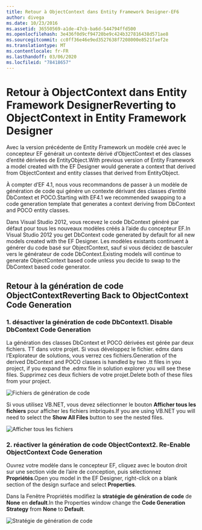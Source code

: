 ```yaml
---
title: Retour à ObjectContext dans Entity Framework Designer-EF6
author: divega
ms.date: 10/23/2016
ms.assetid: 36550569-a1de-47cb-ba6d-544794ffd500
ms.openlocfilehash: 3e436f0d9cf94720be9c424b327816438d571ae8
ms.sourcegitcommit: cc0ff36e46e9ed3527638f7208000e8521faef2e
ms.translationtype: MT
ms.contentlocale: fr-FR
ms.lasthandoff: 03/06/2020
ms.locfileid: "78418657"
---
```

# <a name="reverting-to-objectcontext-in-entity-framework-designer"></a><span data-ttu-id="285c6-102">Retour à ObjectContext dans Entity Framework Designer</span><span class="sxs-lookup"><span data-stu-id="285c6-102">Reverting to ObjectContext in Entity Framework Designer</span></span>
<span data-ttu-id="285c6-103">Avec la version précédente de Entity Framework un modèle créé avec le concepteur EF générait un contexte dérivé d’ObjectContext et des classes d’entité dérivées de EntityObject.</span><span class="sxs-lookup"><span data-stu-id="285c6-103">With previous version of Entity Framework a model created with the EF Designer would generate a context that derived from ObjectContext and entity classes that derived from EntityObject.</span></span>

<span data-ttu-id="285c6-104">À compter d’EF 4.1, nous vous recommandons de passer à un modèle de génération de code qui génère un contexte dérivant des classes d’entité DbContext et POCO.</span><span class="sxs-lookup"><span data-stu-id="285c6-104">Starting with EF4.1 we recommended swapping to a code generation template that generates a context deriving from DbContext and POCO entity classes.</span></span>

<span data-ttu-id="285c6-105">Dans Visual Studio 2012, vous recevez le code DbContext généré par défaut pour tous les nouveaux modèles créés à l’aide du concepteur EF.</span><span class="sxs-lookup"><span data-stu-id="285c6-105">In Visual Studio 2012 you get DbContext code generated by default for all new models created with the EF Designer.</span></span> <span data-ttu-id="285c6-106">Les modèles existants continuent à générer du code basé sur ObjectContext, sauf si vous décidez de basculer vers le générateur de code DbContext.</span><span class="sxs-lookup"><span data-stu-id="285c6-106">Existing models will continue to generate ObjectContext based code unless you decide to swap to the DbContext based code generator.</span></span>

## <a name="reverting-back-to-objectcontext-code-generation"></a><span data-ttu-id="285c6-107">Retour à la génération de code ObjectContext</span><span class="sxs-lookup"><span data-stu-id="285c6-107">Reverting Back to ObjectContext Code Generation</span></span>

### <a name="1-disable-dbcontext-code-generation"></a><span data-ttu-id="285c6-108">1. désactiver la génération de code DbContext</span><span class="sxs-lookup"><span data-stu-id="285c6-108">1. Disable DbContext Code Generation</span></span>

<span data-ttu-id="285c6-109">La génération des classes DbContext et POCO dérivées est gérée par deux fichiers. TT dans votre projet. Si vous développez le fichier. edmx dans l’Explorateur de solutions, vous verrez ces fichiers.</span><span class="sxs-lookup"><span data-stu-id="285c6-109">Generation of the derived DbContext and POCO classes is handled by two .tt files in you project, if you expand the .edmx file in solution explorer you will see these files.</span></span> <span data-ttu-id="285c6-110">Supprimez ces deux fichiers de votre projet.</span><span class="sxs-lookup"><span data-stu-id="285c6-110">Delete both of these files from your project.</span></span>

![Fichiers de génération de code](~/ef6/media/codegenfiles.png)

<span data-ttu-id="285c6-112">Si vous utilisez VB.NET, vous devez sélectionner le bouton **Afficher tous les fichiers** pour afficher les fichiers imbriqués.</span><span class="sxs-lookup"><span data-stu-id="285c6-112">If you are using VB.NET you will need to select the **Show All Files** button to see the nested files.</span></span>

![Afficher tous les fichiers](~/ef6/media/showallfiles.png)

### <a name="2-re-enable-objectcontext-code-generation"></a><span data-ttu-id="285c6-114">2. réactiver la génération de code ObjectContext</span><span class="sxs-lookup"><span data-stu-id="285c6-114">2. Re-Enable ObjectContext Code Generation</span></span>

<span data-ttu-id="285c6-115">Ouvrez votre modèle dans le concepteur EF, cliquez avec le bouton droit sur une section vide de l’aire de conception, puis sélectionnez **Propriétés**.</span><span class="sxs-lookup"><span data-stu-id="285c6-115">Open you model in the EF Designer, right-click on a blank section of the design surface and select **Properties**.</span></span>

<span data-ttu-id="285c6-116">Dans la Fenêtre Propriétés modifiez la **stratégie de génération de code** de **None** en **default**.</span><span class="sxs-lookup"><span data-stu-id="285c6-116">In the Properties window change the **Code Generation Strategy** from **None** to **Default**.</span></span>

![Stratégie de génération de code](~/ef6/media/codegenstrategy.png)
